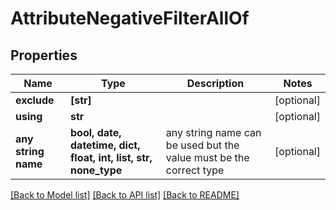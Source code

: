 # AttributeNegativeFilterAllOf


## Properties
Name | Type | Description | Notes
------------ | ------------- | ------------- | -------------
**exclude** | **[str]** |  | [optional] 
**using** | **str** |  | [optional] 
**any string name** | **bool, date, datetime, dict, float, int, list, str, none_type** | any string name can be used but the value must be the correct type | [optional]

[[Back to Model list]](../README.md#documentation-for-models) [[Back to API list]](../README.md#documentation-for-api-endpoints) [[Back to README]](../README.md)


